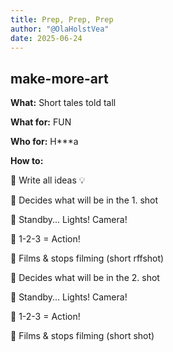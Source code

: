 ```yaml
---
title: Prep, Prep, Prep
author: "@OlaHolstVea"
date: 2025-06-24
---
```



## make-more-art

**What:** Short tales told tall

**What for:** FUN

**Who for:** H***a

**How to:**

🤠 Write all ideas 💡

👸 Decides what will be in the 1. shot

🤠 Standby... Lights! Camera! 

👸 1-2-3 = Action!

🤠 Films & stops filming (short rffshot)

👸 Decides what will be in the 2. shot

🤠 Standby... Lights! Camera! 

👸 1-2-3 = Action!

🤠 Films & stops filming (short shot)
